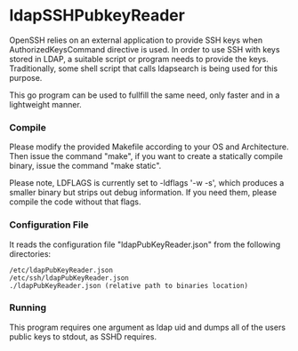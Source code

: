 # ldapSSHPubkeyReader

OpenSSH relies on an external application to provide SSH keys when AuthorizedKeysCommand directive is used. In order to use SSH with keys stored in LDAP, a suitable script or program needs to provide the keys. Traditionally, some shell script that calls ldapsearch is being used for this purpose.

This go program can be used to fullfill the same need, only faster and in a lightweight manner.

### Compile

Please modify the provided Makefile according to your OS and Architecture. Then issue the command "make", if you want to create a statically compile binary, issue the command "make static".

Please note, LDFLAGS is currently set to -ldflags '-w -s', which produces a smaller binary but strips out debug information. If you need them, please compile the code without that flags.

### Configuration File

It reads the configuration file "ldapPubKeyReader.json" from the following directories:

```
/etc/ldapPubKeyReader.json
/etc/ssh/ldapPubKeyReader.json
./ldapPubKeyReader.json (relative path to binaries location)
```

### Running

This program requires one argument as ldap uid and dumps all of the users public keys to stdout, as SSHD requires. 



